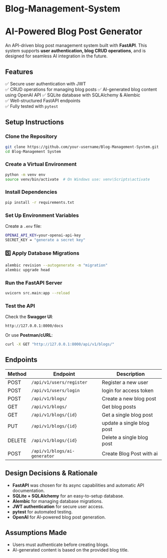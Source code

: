 # Blog-Management-System
# AI-Powered Blog Post Generator

An API-driven blog post management system built with **FastAPI**. This system supports **user authentication, blog CRUD operations**, and is designed for seamless AI integration in the future.

## Features
✅ Secure user authentication with JWT  
✅ CRUD operations for managing blog posts
✅ AI-generated blog content using OpenAI API
✅ SQLite database with SQLAlchemy & Alembic  
✅ Well-structured FastAPI endpoints  
✅ Fully tested with `pytest`


## Setup Instructions

### Clone the Repository
```sh
git clone https://github.com/your-username/Blog-Management-System.git
cd Blog-Management System
```

### Create a Virtual Environment
```sh
python -m venv env
source venv/bin/activate  # On Windows use: venv\Scripts\activate
```

### Install Dependencies
```sh
pip install -r requirements.txt
```

### Set Up Environment Variables
Create a `.env` file:
```sh
OPENAI_API_KEY=your-openai-api-key
SECRET_KEY = "generate a secret key"
```

### **5️⃣ Apply Database Migrations**
```sh
alembic revision --autogenerate -m "migration"
alembic upgrade head
```

### Run the FastAPI Server
```sh
uvicorn src.main:app --reload
```

### Test the API
Check the **Swagger UI**:
```
http://127.0.0.1:8000/docs
```
Or use **Postman/cURL**:
```sh
curl -X GET "http://127.0.0.1:8000/api/v1/blogs/"
```

## Endpoints

| Method | Endpoint                        | Description                  |
|--------|---------------------------------|------------------------------|
| POST   | `/api/v1/users/register`        | Register a new user          |
| POST   | `/api/v1/users/login`           | login for access token       |
| POST   | `/api/v1/blogs/`                | Create a new blog post       |
| GET    | `/api/v1/blogs/`                | Get blog posts               |
| GET    | `/api/v1/blogs/{id}`            | Get a single blog post       |
| PUT    | `/api/v1/blogs/{id}`            | update a single blog post    |
| DELETE | `/api/v1/blogs/{id}`            | Delete a single blog post    |
| POST    | `/api/v1/blogs/ai-generator`   | Create Blog Post with ai     |


## Design Decisions & Rationale
- **FastAPI** was chosen for its async capabilities and automatic API documentation.
- **SQLite + SQLAlchemy** for an easy-to-setup database.
- **Alembic** for managing database migrations.
- **JWT authentication** for secure user access.
- **pytest** for automated testing.
- **OpenAI** for AI-powered blog post generation.

## Assumptions Made
- Users must authenticate before creating blogs.
- AI-generated content is based on the provided blog title.
